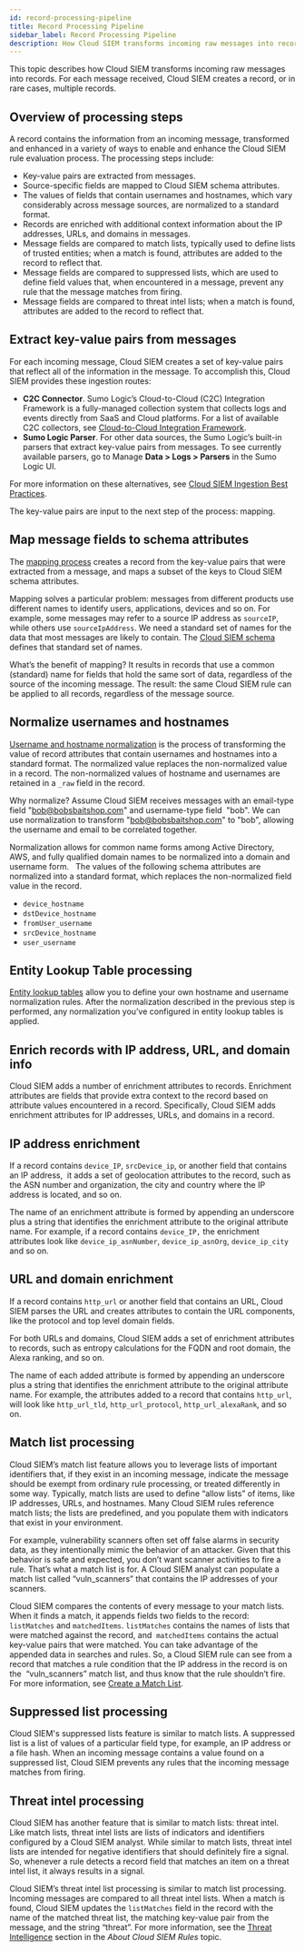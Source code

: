 ```yaml
---
id: record-processing-pipeline
title: Record Processing Pipeline
sidebar_label: Record Processing Pipeline
description: How Cloud SIEM transforms incoming raw messages into records.
---
```


This topic describes how Cloud SIEM transforms incoming raw messages into records. For each message received, Cloud SIEM creates a record, or in rare cases, multiple records. 

## Overview of processing steps

A record contains the information from an incoming message, transformed and enhanced in a variety of ways to enable and enhance the Cloud SIEM rule evaluation process. The processing steps include:

* Key-value pairs are extracted from messages.
* Source-specific fields are mapped to Cloud SIEM schema attributes.
* The values of fields that contain usernames and hostnames, which vary considerably across message sources, are normalized to a standard format.
* Records are enriched with additional context information about the IP addresses, URLs, and domains in messages.
* Message fields are compared to match lists, typically used to define lists of trusted entities; when a match is found, attributes are added to the record to reflect that.
* Message fields are compared to suppressed lists, which are used to define field values that, when encountered in a message, prevent any rule that the message matches from firing.
* Message fields are compared to threat intel lists; when a match is found, attributes are added to the record to reflect that.

## Extract key-value pairs from messages

For each incoming message, Cloud SIEM creates a set of key-value pairs that reflect all of the information in the message. To accomplish this, Cloud SIEM provides these ingestion routes:

* **C2C Connector**. Sumo Logic’s Cloud-to-Cloud (C2C) Integration Framework is a fully-managed collection system that collects logs and events directly from SaaS and Cloud platforms. For a list of available C2C collectors, see [Cloud-to-Cloud Integration Framework](/docs/send-data/hosted-collectors/cloud-to-cloud-integration-framework).
* **Sumo Logic Parser**. For other data sources, the Sumo Logic’s built-in parsers that extract key-value pairs from messages. To see currently available parsers, go to Manage **Data > Logs > Parsers** in the Sumo Logic UI.  

For more information on these alternatives, see [Cloud SIEM Ingestion Best Practices](/docs/cse/ingestion/cse-ingestion-best-practices).

The key-value pairs are input to the next step of the process: mapping.

## Map message fields to schema attributes

The [mapping process](/docs/cse/schema/create-structured-log-mapping/) creates a record from the key-value pairs that were extracted from a message, and maps a subset of the keys to Cloud SIEM schema attributes. 

Mapping solves a particular problem: messages from different products use different names to identify users, applications, devices and so on. For example, some messages may refer to a source IP address as `sourceIP`, while others use `sourceIpAddress`. We need a standard set of names for the data that most messages are likely to contain. The [Cloud SIEM schema](/docs/cse/schema) defines that standard set of names. 

What’s the benefit of mapping? It results in records that use a common (standard) name for fields that hold the same sort of data, regardless of the source of the incoming message. The result: the same Cloud SIEM rule can be applied to all records, regardless of the message source.

## Normalize usernames and hostnames

[Username and hostname normalization](/docs/cse/schema/username-and-hostname-normalization/) is the process of transforming the value of record attributes that contain usernames and hostnames into a standard format. The normalized value replaces the non-normalized value in a record. The non-normalized values of hostname and usernames are retained in a `_raw` field in the record.

Why normalize? Assume Cloud SIEM receives messages with an email-type field "bob@bobsbaitshop.com" and username-type field  "bob". We can use normalization to transform "bob@bobsbaitshop.com" to "bob", allowing the username and email to be correlated together.

Normalization allows for common name forms among Active Directory, AWS, and fully qualified domain names to be normalized into a domain and username form.  
The values of the following schema attributes are normalized into a standard format, which replaces the non-normalized field value in the record.

* `device_hostname`
* `dstDevice_hostname`
* `fromUser_username`
* `srcDevice_hostname`
* `user_username`

## Entity Lookup Table processing

[Entity lookup tables](/docs/cse/records-signals-entities-insights/configure-entity-lookup-table) allow you to define your own hostname and username normalization rules. After the normalization described in the previous step is performed, any normalization you’ve configured in entity lookup tables is applied. 

## Enrich records with IP address, URL, and domain info

Cloud SIEM adds a number of enrichment attributes to records. Enrichment attributes are fields that provide extra context to the record based on attribute values encountered in a record. Specifically, Cloud SIEM adds enrichment attributes for IP addresses, URLs, and domains in a record.

## IP address enrichment

If a record contains `device_IP`, `srcDevice_ip`, or another field that contains an IP address,  it adds a set of geolocation attributes to the record, such as the ASN number and organization, the city and country where the IP address is located, and so on. 

The name of an enrichment attribute is formed by appending an underscore plus a string that identifies the enrichment attribute to the original attribute name. For example, if a record contains `device_IP,` the enrichment attributes look like `device_ip_asnNumber`, `device_ip_asnOrg`, `device_ip_city` and so on. 

## URL and domain enrichment

If a record contains `http_url` or another field that contains an URL, Cloud SIEM parses the URL and creates attributes to contain the URL components, like the protocol and top level domain fields. 

For both URLs and domains, Cloud SIEM adds a set of enrichment attributes to records, such as entropy calculations for the FQDN and root domain, the Alexa ranking, and so on. 

The name of each added attribute is formed by appending an underscore plus a string that identifies the enrichment attribute to the original attribute name. For example, the attributes added to a record that contains `http_url`, will look like `http_url_tld`, `http_url_protocol`, `http_url_alexaRank`, and so on. 

## Match list processing

Cloud SIEM’s match list feature allows you to leverage lists of important identifiers that, if they exist in an incoming message, indicate the message should be exempt from ordinary rule processing, or treated differently in some way. Typically, match lists are used to define “allow lists” of items, like IP addresses, URLs, and hostnames. Many Cloud SIEM rules reference match lists; the lists are predefined, and you populate them with indicators that exist in your environment. 

For example, vulnerability scanners often set off false alarms in security data, as they intentionally mimic the behavior of an attacker. Given that this behavior is safe and expected, you don’t want scanner activities to fire a rule. That’s what a match list is for. A Cloud SIEM analyst can populate a match list called “vuln_scanners” that contains the IP addresses of your scanners.

Cloud SIEM compares the contents of every message to your match lists. When it finds a match, it appends fields two fields to the record: `listMatches` and `matchedItems`. `listMatches` contains the names of lists that were matched against the record, and  `matchedItems` contains the actual key-value pairs that were matched. You can take advantage of the appended data in searches and rules. So, a Cloud SIEM rule can see from a record that matches a rule condition that the IP address in the record is on the  “vuln_scanners” match list, and thus know that the rule shouldn’t fire. For more information, see [Create a Match List](/docs/cse/match-lists-suppressed-lists/create-match-list).

## Suppressed list processing

Cloud SIEM's suppressed lists feature is similar to match lists. A suppressed list is a list of values of a particular field type, for example, an IP address or a file hash. When an incoming message contains a value found on a suppressed list, Cloud SIEM prevents any rules that the incoming message matches from firing.

## Threat intel processing

Cloud SIEM has another feature that is similar to match lists: threat intel. Like match lists, threat intel lists are lists of indicators and identifiers configured by a Cloud SIEM analyst. While similar to match lists, threat intel lists are intended for negative identifiers that should definitely fire a signal. So, whenever a rule detects a record field that matches an item on a threat intel list, it always results in a signal. 

Cloud SIEM’s threat intel list processing is similar to match list processing. Incoming messages are compared to all threat intel lists. When a match is found, Cloud SIEM updates the `listMatches` field in the record with the name of the matched threat list, the matching key-value pair from the message, and the string “threat”. For more information, see the [Threat Intelligence](/docs/cse/rules/about-cse-rules#threat-intelligence) section in the *About Cloud SIEM Rules* topic.  
